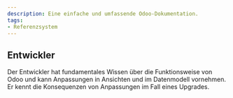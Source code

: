 ```yaml
---
description: Eine einfache und umfassende Odoo-Dokumentation.
tags:
- Referenzsystem
---
```


## Entwickler

Der Entwickler hat fundamentales Wissen über die Funktionsweise von Odoo und kann Anpassungen in Ansichten und im Datenmodell vornehmen. Er kennt die Konsequenzen von Anpassungen im Fall eines Upgrades.